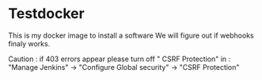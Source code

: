 # Testdocker

This is my docker image to install a software 
We will figure out if webhooks finaly works.

Caution : if 403 errors appear please turn off "	CSRF Protection" in :
"Manage Jenkins" -> "Configure Global security" -> "CSRF Protection"

